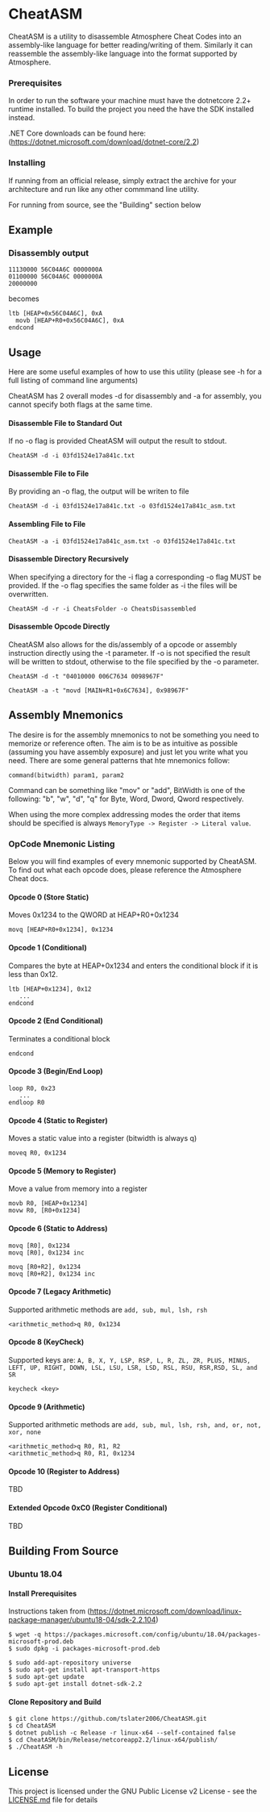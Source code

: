 # CheatASM

CheatASM is a utility to disassemble Atmosphere Cheat Codes into an assembly-like language for better reading/writing of them. Similarly it can reassemble the assembly-like language into the format supported by Atmosphere.

### Prerequisites

In order to run the software your machine must have the dotnetcore 2.2+ runtime installed. To build the project you need the have the SDK installed instead.

.NET Core downloads can be found here: (https://dotnet.microsoft.com/download/dotnet-core/2.2)

### Installing

If running from an official release, simply extract the archive for your architecture and run like any other commmand line utility.

For running from source, see the "Building" section below

## Example

### Disassembly output

```
11130000 56C04A6C 0000000A
01100000 56C04A6C 0000000A
20000000
```

becomes

```
ltb [HEAP+0x56C04A6C], 0xA
  movb [HEAP+R0+0x56C04A6C], 0xA
endcond
```

## Usage
Here are some useful examples of how to use this utility (please see -h for a full listing of command line arguments)

CheatASM has 2 overall modes -d for disassembly and -a for assembly, you cannot specify both flags at the same time.

#### Disassemble File to Standard Out
If no -o flag is provided CheatASM will output the result to stdout.

`CheatASM -d -i 03fd1524e17a841c.txt`

#### Disassemble File to File
By providing an -o flag, the output will be writen to file

`CheatASM -d -i 03fd1524e17a841c.txt -o 03fd1524e17a841c_asm.txt`

#### Assembling File to File
`CheatASM -a -i 03fd1524e17a841c_asm.txt -o 03fd1524e17a841c.txt`

#### Disassemble Directory Recursively
When specifying a directory for the -i flag a corresponding -o flag MUST be provided.
If the -o flag specifies the same folder as -i the files will be overwritten.

`
CheatASM -d -r -i CheatsFolder -o CheatsDisassembled
`

#### Disassemble Opcode Directly
CheatASM also allows for the dis/assembly of a opcode or assembly instruction directly using the -t parameter. If -o is not specified the result will be written to stdout, otherwise to the file specified by the -o parameter.

`
CheatASM -d -t "04010000 006C7634 0098967F"
`

`
CheatASM -a -t "movd [MAIN+R1+0x6C7634], 0x98967F"
`

## Assembly Mnemonics

The desire is for the assembly mnemonics to not be something you need to memorize or reference often. The aim is to be as intuitive as possible (assuming you have assembly exposure) and just let you write what you need. There are some general patterns that hte mnemonics follow:

`command(bitwidth) param1, param2`

Command can be something like "mov" or "add", BitWidth is one of the following: "b", "w", "d", "q" for Byte, Word, Dword, Qword respectively.

When using the more complex addressing modes the order that items should be specified is always `MemoryType -> Register -> Literal value`.

### OpCode Mnemonic Listing

Below you will find examples of every mnemonic supported by CheatASM. To find out what each opcode does, please reference the Atmosphere Cheat docs.

#### Opcode 0 (Store Static)

Moves 0x1234 to the QWORD at HEAP+R0+0x1234

```
movq [HEAP+R0+0x1234], 0x1234
```

#### Opcode 1 (Conditional)

Compares the byte at HEAP+0x1234 and enters the conditional block if it is less than 0x12.

```
ltb [HEAP+0x1234], 0x12
   ...
endcond
```

#### Opcode 2 (End Conditional)

Terminates a conditional block

```
endcond
```

#### Opcode 3 (Begin/End Loop)

```
loop R0, 0x23
   ...
endloop R0
```

#### Opcode 4 (Static to Register)

Moves a static value into a register (bitwidth is always q)

```
moveq R0, 0x1234
```

#### Opcode 5 (Memory to Register)

Move a value from memory into a register

```
movb R0, [HEAP+0x1234]
movw R0, [R0+0x1234] 
```

#### Opcode 6 (Static to Address)

```
movq [R0], 0x1234
movq [R0], 0x1234 inc

movq [R0+R2], 0x1234
movq [R0+R2], 0x1234 inc
```

#### Opcode 7 (Legacy Arithmetic)

Supported arithmetic methods are `add, sub, mul, lsh, rsh`

```
<arithmetic_method>q R0, 0x1234
```

#### Opcode 8  (KeyCheck)

Supported keys are: `A, B, X, Y, LSP, RSP, L, R, ZL, ZR, PLUS, MINUS, LEFT, UP, RIGHT, DOWN, LSL, LSU, LSR, LSD, RSL, RSU, RSR,RSD, SL, and SR`

```
keycheck <key>
```


#### Opcode 9 (Arithmetic)

Supported arithmetic methods are `add, sub, mul, lsh, rsh, and, or, not, xor, none`

```
<arithmetic_method>q R0, R1, R2
<arithmetic_method>q R0, R1, 0x1234
```

#### Opcode 10 (Register to Address)

TBD

#### Extended Opcode 0xC0 (Register Conditional)

TBD

## Building From Source

### Ubuntu 18.04
#### Install Prerequisites 
Instructions taken from (https://dotnet.microsoft.com/download/linux-package-manager/ubuntu18-04/sdk-2.2.104)
```
$ wget -q https://packages.microsoft.com/config/ubuntu/18.04/packages-microsoft-prod.deb
$ sudo dpkg -i packages-microsoft-prod.deb

$ sudo add-apt-repository universe
$ sudo apt-get install apt-transport-https
$ sudo apt-get update
$ sudo apt-get install dotnet-sdk-2.2
```
#### Clone Repository and Build
```
$ git clone https://github.com/tslater2006/CheatASM.git
$ cd CheatASM
$ dotnet publish -c Release -r linux-x64 --self-contained false
$ cd CheatASM/bin/Release/netcoreapp2.2/linux-x64/publish/
$ ./CheatASM -h
```

## License

This project is licensed under the GNU Public License v2 License - see the [LICENSE.md](LICENSE.md) file for details

